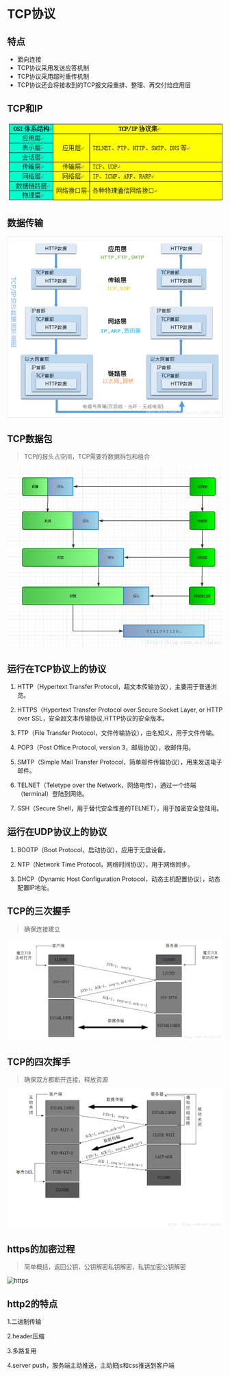 # TCP协议

## 特点

* 面向连接
* TCP协议采用发送应答机制
* TCP协议采用超时重传机制
* TCP协议还会将接收到的TCP报文段重排、整理、再交付给应用层

## TCP和IP

![TCP-IP协议集合](./images/tcp-ip.png)

## 数据传输

![TCP-IP协议集合](./images/translate.png)

## TCP数据包

> TCP的报头占空间，TCP需要将数据拆包和组合

![TCP-TCP数据包](./images/package.png)

## 运行在TCP协议上的协议

1. HTTP（Hypertext Transfer Protocol，超文本传输协议），主要用于普通浏览。

2. HTTPS（Hypertext Transfer Protocol over Secure Socket Layer, or HTTP over SSL，安全超文本传输协议,HTTP协议的安全版本。

3. FTP（File Transfer Protocol，文件传输协议），由名知义，用于文件传输。

4. POP3（Post Office Protocol, version 3，邮局协议），收邮件用。

5. SMTP（Simple Mail Transfer Protocol，简单邮件传输协议），用来发送电子邮件。

6. TELNET（Teletype over the Network，网络电传），通过一个终端（terminal）登陆到网络。

7. SSH（Secure Shell，用于替代安全性差的TELNET），用于加密安全登陆用。

## 运行在UDP协议上的协议

1. BOOTP（Boot Protocol，启动协议），应用于无盘设备。

2. NTP（Network Time Protocol，网络时间协议），用于网络同步。

3. DHCP（Dynamic Host Configuration Protocol，动态主机配置协议），动态配置IP地址。

## TCP的三次握手

> 确保连接建立

![TCP三次握手](./images/3handle.png)

## TCP的四次挥手

> 确保双方都断开连接，释放资源

![TCP四次挥手](./images/4shake.png)

## https的加密过程

> 简单概括，返回公钥，公钥解密私钥解密，私钥加密公钥解密

![https]("./images/https.png")

## http2的特点

1.二进制传输

2.header压缩

3.多路复用

4.server push，服务端主动推送，主动把js和css推送到客户端

